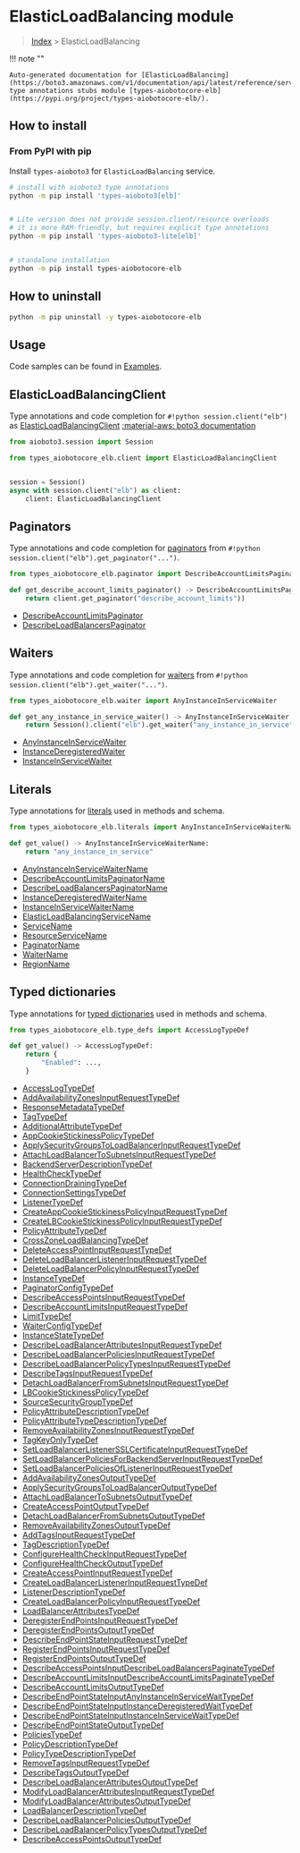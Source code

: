 # ElasticLoadBalancing module

> [Index](../README.md) > ElasticLoadBalancing


!!! note ""

    Auto-generated documentation for [ElasticLoadBalancing](https://boto3.amazonaws.com/v1/documentation/api/latest/reference/services/elb.html#ElasticLoadBalancing)
    type annotations stubs module [types-aiobotocore-elb](https://pypi.org/project/types-aiobotocore-elb/).

## How to install



### From PyPI with pip

Install `types-aioboto3` for `ElasticLoadBalancing` service.

```bash
# install with aioboto3 type annotations
python -m pip install 'types-aioboto3[elb]'


# Lite version does not provide session.client/resource overloads
# it is more RAM-friendly, but requires explicit type annotations
python -m pip install 'types-aioboto3-lite[elb]'


# standalone installation
python -m pip install types-aiobotocore-elb
```



## How to uninstall

```bash
python -m pip uninstall -y types-aiobotocore-elb
```

## Usage

Code samples can be found in [Examples](./usage.md).

## ElasticLoadBalancingClient

Type annotations and code completion for  `#!python session.client("elb")` as [ElasticLoadBalancingClient](./client.md)
[:material-aws: boto3 documentation](https://boto3.amazonaws.com/v1/documentation/api/latest/reference/services/elb.html#ElasticLoadBalancing.Client)

```python title="Usage example"
from aioboto3.session import Session

from types_aiobotocore_elb.client import ElasticLoadBalancingClient


session = Session()
async with session.client("elb") as client:
    client: ElasticLoadBalancingClient
```


## Paginators

Type annotations and code completion for
[paginators](./paginators.md)
from `#!python session.client("elb").get_paginator("...")`.

```python title="Usage example"
from types_aiobotocore_elb.paginator import DescribeAccountLimitsPaginator

def get_describe_account_limits_paginator() -> DescribeAccountLimitsPaginator:
    return client.get_paginator("describe_account_limits"))
```

- [DescribeAccountLimitsPaginator](./paginators.md#describeaccountlimitspaginator)
- [DescribeLoadBalancersPaginator](./paginators.md#describeloadbalancerspaginator)




## Waiters

Type annotations and code completion for
[waiters](./waiters.md)
from `#!python session.client("elb").get_waiter("...")`.

```python title="Usage example"
from types_aiobotocore_elb.waiter import AnyInstanceInServiceWaiter

def get_any_instance_in_service_waiter() -> AnyInstanceInServiceWaiter:
    return Session().client("elb").get_waiter("any_instance_in_service")
```

- [AnyInstanceInServiceWaiter](./waiters.md#anyinstanceinservicewaiter)
- [InstanceDeregisteredWaiter](./waiters.md#instancederegisteredwaiter)
- [InstanceInServiceWaiter](./waiters.md#instanceinservicewaiter)






## Literals

Type annotations for [literals](./literals.md) used in methods and schema.

```python title="Usage example"
from types_aiobotocore_elb.literals import AnyInstanceInServiceWaiterName

def get_value() -> AnyInstanceInServiceWaiterName:
    return "any_instance_in_service"
```

- [AnyInstanceInServiceWaiterName](./literals.md#anyinstanceinservicewaitername)
- [DescribeAccountLimitsPaginatorName](./literals.md#describeaccountlimitspaginatorname)
- [DescribeLoadBalancersPaginatorName](./literals.md#describeloadbalancerspaginatorname)
- [InstanceDeregisteredWaiterName](./literals.md#instancederegisteredwaitername)
- [InstanceInServiceWaiterName](./literals.md#instanceinservicewaitername)
- [ElasticLoadBalancingServiceName](./literals.md#elasticloadbalancingservicename)
- [ServiceName](./literals.md#servicename)
- [ResourceServiceName](./literals.md#resourceservicename)
- [PaginatorName](./literals.md#paginatorname)
- [WaiterName](./literals.md#waitername)
- [RegionName](./literals.md#regionname)




## Typed dictionaries

Type annotations for [typed dictionaries](./type_defs.md) used in methods and schema.

```python title="Usage example"
from types_aiobotocore_elb.type_defs import AccessLogTypeDef

def get_value() -> AccessLogTypeDef:
    return {
        "Enabled": ...,
    }
```

- [AccessLogTypeDef](./type_defs.md#accesslogtypedef)
- [AddAvailabilityZonesInputRequestTypeDef](./type_defs.md#addavailabilityzonesinputrequesttypedef)
- [ResponseMetadataTypeDef](./type_defs.md#responsemetadatatypedef)
- [TagTypeDef](./type_defs.md#tagtypedef)
- [AdditionalAttributeTypeDef](./type_defs.md#additionalattributetypedef)
- [AppCookieStickinessPolicyTypeDef](./type_defs.md#appcookiestickinesspolicytypedef)
- [ApplySecurityGroupsToLoadBalancerInputRequestTypeDef](./type_defs.md#applysecuritygroupstoloadbalancerinputrequesttypedef)
- [AttachLoadBalancerToSubnetsInputRequestTypeDef](./type_defs.md#attachloadbalancertosubnetsinputrequesttypedef)
- [BackendServerDescriptionTypeDef](./type_defs.md#backendserverdescriptiontypedef)
- [HealthCheckTypeDef](./type_defs.md#healthchecktypedef)
- [ConnectionDrainingTypeDef](./type_defs.md#connectiondrainingtypedef)
- [ConnectionSettingsTypeDef](./type_defs.md#connectionsettingstypedef)
- [ListenerTypeDef](./type_defs.md#listenertypedef)
- [CreateAppCookieStickinessPolicyInputRequestTypeDef](./type_defs.md#createappcookiestickinesspolicyinputrequesttypedef)
- [CreateLBCookieStickinessPolicyInputRequestTypeDef](./type_defs.md#createlbcookiestickinesspolicyinputrequesttypedef)
- [PolicyAttributeTypeDef](./type_defs.md#policyattributetypedef)
- [CrossZoneLoadBalancingTypeDef](./type_defs.md#crosszoneloadbalancingtypedef)
- [DeleteAccessPointInputRequestTypeDef](./type_defs.md#deleteaccesspointinputrequesttypedef)
- [DeleteLoadBalancerListenerInputRequestTypeDef](./type_defs.md#deleteloadbalancerlistenerinputrequesttypedef)
- [DeleteLoadBalancerPolicyInputRequestTypeDef](./type_defs.md#deleteloadbalancerpolicyinputrequesttypedef)
- [InstanceTypeDef](./type_defs.md#instancetypedef)
- [PaginatorConfigTypeDef](./type_defs.md#paginatorconfigtypedef)
- [DescribeAccessPointsInputRequestTypeDef](./type_defs.md#describeaccesspointsinputrequesttypedef)
- [DescribeAccountLimitsInputRequestTypeDef](./type_defs.md#describeaccountlimitsinputrequesttypedef)
- [LimitTypeDef](./type_defs.md#limittypedef)
- [WaiterConfigTypeDef](./type_defs.md#waiterconfigtypedef)
- [InstanceStateTypeDef](./type_defs.md#instancestatetypedef)
- [DescribeLoadBalancerAttributesInputRequestTypeDef](./type_defs.md#describeloadbalancerattributesinputrequesttypedef)
- [DescribeLoadBalancerPoliciesInputRequestTypeDef](./type_defs.md#describeloadbalancerpoliciesinputrequesttypedef)
- [DescribeLoadBalancerPolicyTypesInputRequestTypeDef](./type_defs.md#describeloadbalancerpolicytypesinputrequesttypedef)
- [DescribeTagsInputRequestTypeDef](./type_defs.md#describetagsinputrequesttypedef)
- [DetachLoadBalancerFromSubnetsInputRequestTypeDef](./type_defs.md#detachloadbalancerfromsubnetsinputrequesttypedef)
- [LBCookieStickinessPolicyTypeDef](./type_defs.md#lbcookiestickinesspolicytypedef)
- [SourceSecurityGroupTypeDef](./type_defs.md#sourcesecuritygrouptypedef)
- [PolicyAttributeDescriptionTypeDef](./type_defs.md#policyattributedescriptiontypedef)
- [PolicyAttributeTypeDescriptionTypeDef](./type_defs.md#policyattributetypedescriptiontypedef)
- [RemoveAvailabilityZonesInputRequestTypeDef](./type_defs.md#removeavailabilityzonesinputrequesttypedef)
- [TagKeyOnlyTypeDef](./type_defs.md#tagkeyonlytypedef)
- [SetLoadBalancerListenerSSLCertificateInputRequestTypeDef](./type_defs.md#setloadbalancerlistenersslcertificateinputrequesttypedef)
- [SetLoadBalancerPoliciesForBackendServerInputRequestTypeDef](./type_defs.md#setloadbalancerpoliciesforbackendserverinputrequesttypedef)
- [SetLoadBalancerPoliciesOfListenerInputRequestTypeDef](./type_defs.md#setloadbalancerpoliciesoflistenerinputrequesttypedef)
- [AddAvailabilityZonesOutputTypeDef](./type_defs.md#addavailabilityzonesoutputtypedef)
- [ApplySecurityGroupsToLoadBalancerOutputTypeDef](./type_defs.md#applysecuritygroupstoloadbalanceroutputtypedef)
- [AttachLoadBalancerToSubnetsOutputTypeDef](./type_defs.md#attachloadbalancertosubnetsoutputtypedef)
- [CreateAccessPointOutputTypeDef](./type_defs.md#createaccesspointoutputtypedef)
- [DetachLoadBalancerFromSubnetsOutputTypeDef](./type_defs.md#detachloadbalancerfromsubnetsoutputtypedef)
- [RemoveAvailabilityZonesOutputTypeDef](./type_defs.md#removeavailabilityzonesoutputtypedef)
- [AddTagsInputRequestTypeDef](./type_defs.md#addtagsinputrequesttypedef)
- [TagDescriptionTypeDef](./type_defs.md#tagdescriptiontypedef)
- [ConfigureHealthCheckInputRequestTypeDef](./type_defs.md#configurehealthcheckinputrequesttypedef)
- [ConfigureHealthCheckOutputTypeDef](./type_defs.md#configurehealthcheckoutputtypedef)
- [CreateAccessPointInputRequestTypeDef](./type_defs.md#createaccesspointinputrequesttypedef)
- [CreateLoadBalancerListenerInputRequestTypeDef](./type_defs.md#createloadbalancerlistenerinputrequesttypedef)
- [ListenerDescriptionTypeDef](./type_defs.md#listenerdescriptiontypedef)
- [CreateLoadBalancerPolicyInputRequestTypeDef](./type_defs.md#createloadbalancerpolicyinputrequesttypedef)
- [LoadBalancerAttributesTypeDef](./type_defs.md#loadbalancerattributestypedef)
- [DeregisterEndPointsInputRequestTypeDef](./type_defs.md#deregisterendpointsinputrequesttypedef)
- [DeregisterEndPointsOutputTypeDef](./type_defs.md#deregisterendpointsoutputtypedef)
- [DescribeEndPointStateInputRequestTypeDef](./type_defs.md#describeendpointstateinputrequesttypedef)
- [RegisterEndPointsInputRequestTypeDef](./type_defs.md#registerendpointsinputrequesttypedef)
- [RegisterEndPointsOutputTypeDef](./type_defs.md#registerendpointsoutputtypedef)
- [DescribeAccessPointsInputDescribeLoadBalancersPaginateTypeDef](./type_defs.md#describeaccesspointsinputdescribeloadbalancerspaginatetypedef)
- [DescribeAccountLimitsInputDescribeAccountLimitsPaginateTypeDef](./type_defs.md#describeaccountlimitsinputdescribeaccountlimitspaginatetypedef)
- [DescribeAccountLimitsOutputTypeDef](./type_defs.md#describeaccountlimitsoutputtypedef)
- [DescribeEndPointStateInputAnyInstanceInServiceWaitTypeDef](./type_defs.md#describeendpointstateinputanyinstanceinservicewaittypedef)
- [DescribeEndPointStateInputInstanceDeregisteredWaitTypeDef](./type_defs.md#describeendpointstateinputinstancederegisteredwaittypedef)
- [DescribeEndPointStateInputInstanceInServiceWaitTypeDef](./type_defs.md#describeendpointstateinputinstanceinservicewaittypedef)
- [DescribeEndPointStateOutputTypeDef](./type_defs.md#describeendpointstateoutputtypedef)
- [PoliciesTypeDef](./type_defs.md#policiestypedef)
- [PolicyDescriptionTypeDef](./type_defs.md#policydescriptiontypedef)
- [PolicyTypeDescriptionTypeDef](./type_defs.md#policytypedescriptiontypedef)
- [RemoveTagsInputRequestTypeDef](./type_defs.md#removetagsinputrequesttypedef)
- [DescribeTagsOutputTypeDef](./type_defs.md#describetagsoutputtypedef)
- [DescribeLoadBalancerAttributesOutputTypeDef](./type_defs.md#describeloadbalancerattributesoutputtypedef)
- [ModifyLoadBalancerAttributesInputRequestTypeDef](./type_defs.md#modifyloadbalancerattributesinputrequesttypedef)
- [ModifyLoadBalancerAttributesOutputTypeDef](./type_defs.md#modifyloadbalancerattributesoutputtypedef)
- [LoadBalancerDescriptionTypeDef](./type_defs.md#loadbalancerdescriptiontypedef)
- [DescribeLoadBalancerPoliciesOutputTypeDef](./type_defs.md#describeloadbalancerpoliciesoutputtypedef)
- [DescribeLoadBalancerPolicyTypesOutputTypeDef](./type_defs.md#describeloadbalancerpolicytypesoutputtypedef)
- [DescribeAccessPointsOutputTypeDef](./type_defs.md#describeaccesspointsoutputtypedef)

